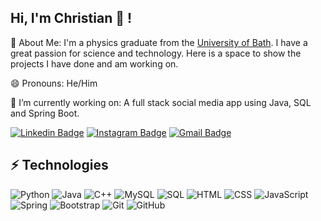 ## Hi, I'm Christian 👋 !

💬 About Me:
I'm a physics graduate from the [University of Bath](https://www.bath.ac.uk/). 
I have a great passion for science and technology.
Here is a space to show the projects I have done and am working on.

😄 Pronouns: 
He/Him

🔭 I’m currently working on:
A full stack social media app using Java, SQL and Spring Boot.

[![Linkedin Badge](https://img.shields.io/badge/-jarjatc-blue?style=flat-square&logo=Linkedin&logoColor=white&link=https://www.linkedin.com/in/jarjatc/)](www.linkedin.com/in/jarjatc/)
[![Instagram Badge](https://img.shields.io/badge/-thekrikri99-purple?style=flat-square&logo=instagram&logoColor=white&link=https://www.instagram.com/thekrikri99/)](https://www.instagram.com/thekrikri99/)
[![Gmail Badge](https://img.shields.io/badge/-jarjatc@gmail.com-c14438?style=flat-square&logo=Gmail&logoColor=white&link=mailto:jarjatc@gmail.com)](mailto:jarjatc@gmail.com)

## ⚡ Technologies

![Python](https://img.shields.io/badge/-Python-black?style=flat-square&logo=Python)
![Java](https://img.shields.io/badge/-java-E34A86?style=flat-square&logo=java)
![C++](https://img.shields.io/badge/-C++-00599C?style=flat-square&logo=c)
![MySQL](https://img.shields.io/badge/-MySQL-black?style=flat-square&logo=mysql)
![SQL](https://img.shields.io/badge/Microsoft_SQL_Server-CC2927?style=flat-square&logo=microsoft-sql-server&logoColor=white)
![HTML](https://img.shields.io/badge/HTML-239120?style=flat-square&logo=html&logoColor=white)
![CSS](https://img.shields.io/badge/CSS-239120?style=flat-square&logo=css3)
![JavaScript](https://img.shields.io/badge/-JavaScript-black?style=flat-square&logo=javascript)
![Spring](https://img.shields.io/badge/Spring-6DB33F?style=flat-square&logo=spring&logoColor=white)
![Bootstrap](https://img.shields.io/badge/-Bootstrap-563D7C?style=flat-square&logo=bootstrap)
![Git](https://img.shields.io/badge/-Git-black?style=flat-square&logo=git)
![GitHub](https://img.shields.io/badge/-GitHub-181717?style=flat-square&logo=github)


<!--
**jarjc001/jarjc001** is a ✨ _special_ ✨ repository because its `README.md` (this file) appears on your GitHub profile.

Here are some ideas to get you started:

- 🔭 I’m currently working on ...
- 🌱 I’m currently learning ...
- 👯 I’m looking to collaborate on ...
- 🤔 I’m looking for help with ...
- 💬 Ask me about ...
- 📫 How to reach me: ...
- 😄 Pronouns: ...
- ⚡ Fun fact: ...
-->
